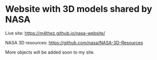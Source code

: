 # Website with 3D models shared by NASA

Live site: <https://m4thez.github.io/nasa-website/>

NASA 3D resources: <https://github.com/nasa/NASA-3D-Resources>

More objects will be added soon to my site.
